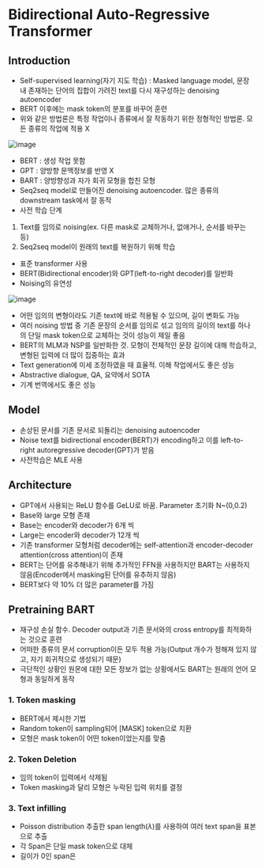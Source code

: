# Bidirectional Auto-Regressive Transformer

## Introduction

- Self-supervised learning(자기 지도 학습) : Masked language model, 문장 내 존재하는 단어의 집합이 가려진 text를 다시 재구성하는 denoising autoencoder
- BERT 이후에는 mask token의 분포를 바꾸어 훈련
- 위와 같은 방법론은 특정 작업이나 종류에서 잘 작동하기 위한 정형적인 방법론. 모든 종류의 작업에 적용 X

![image](https://user-images.githubusercontent.com/80622859/229717106-83f0a377-4aae-4b53-b4d6-ab7ccf92ec81.png)

- BERT : 생성 작업 못함
- GPT : 양방향 문맥정보를 반영 X
- BART : 양방향성과 자가 회귀 모형을 합친 모형
- Seq2seq model로 만들어진 denoising autoencoder. 많은 종류의 downstream task에서 잘 동작
- 사전 학습 단계
1. Text를 임의로 noising(ex. 다른 mask로 교체하거나, 없애거나, 순서를 바꾸는 등)
2. Seq2seq model이 원래의 text를 복원하기 위해 학습

- 표준 transformer 사용
- BERT(Bidirectional encoder)와 GPT(left-to-right decoder)를 일반화
- Noising의 유연성

![image](https://user-images.githubusercontent.com/80622859/229723207-e72b6683-b2bc-444c-869e-154cc60e8175.png)

- 어떤 임의의 변형이라도 기존 text에 바로 적용될 수 있으며, 길이 변화도 가능
- 여러 noising 방법 중 기존 문장의 순서를 임의로 섞고 임의의 길이의 text를 하나의 단일 mask token으로 교체하는 것이 성능이 제일 좋음
- BERT의 MLM과 NSP를 일반화한 것. 모형이 전체적인 문장 길이에 대해 학습하고, 변형된 입력에 더 많이 집중하는 효과
- Text generation에 미세 조정하였을 때 효율적. 이해 작업에서도 좋은 성능
- Abstractive dialogue, QA, 요약에서 SOTA
- 기계 번역에서도 좋은 성능

## Model

- 손상된 문서를 기존 문서로 되돌리는 denoising autoencoder 
- Noise text를 bidirectional encoder(BERT)가 encoding하고 이를 left-to-right autoregressive decoder(GPT)가 받음
- 사전학습은 MLE 사용

## Architecture

- GPT에서 사용되는 ReLU 함수를 GeLU로 바꿈. Parameter 초기화 N~(0,0.2)
- Base와 large 모형 존재
- Base는 encoder와 decoder가 6개 씩
- Large는 encoder와 decoder가 12개 씩
- 기존 transformer 모형처럼 decoder에는 self-attention과 encoder-decoder attention(cross attention)이 존재
- BERT는 단어를 유추해내기 위해 추가적인 FFN을 사용하지만 BART는 사용하지 않음(Encoder에서 masking된 단어를 유추하지 않음)
- BERT보다 약 10% 더 많은 parameter를 가짐


## Pretraining BART

- 재구성 손실 함수. Decoder output과 기존 문서와의 cross entropy를 최적화하는 것으로 훈련
- 어떠한 종류의 문서 corruption이든 모두 적용 가능(Output 개수가 정해져 있지 않고, 자기 회귀적으로 생성되기 때문)
- 극단적인 상황인 원몬에 대한 모든 정보가 없는 상황에서도 BART는 원래의 언어 모형과 동일하게 동작

### 1. Token masking
- BERT에서 제시한 기법
- Random token이 sampling되어 [MASK] token으로 치환
- 모형은 mask token이 어떤 token이었는지를 맞춤

### 2. Token Deletion

- 임의 token이 입력에서 삭제됨
- Token masking과 달리 모형은 누락된 입력 위치를 결정

### 3. Text infilling
- Poisson distribution 추출한 span length($\lambda$)를 사용하여 여러 text span을 표본으로 추출
- 각 Span은 단일 mask token으로 대체
- 길이가 0인 span은 
